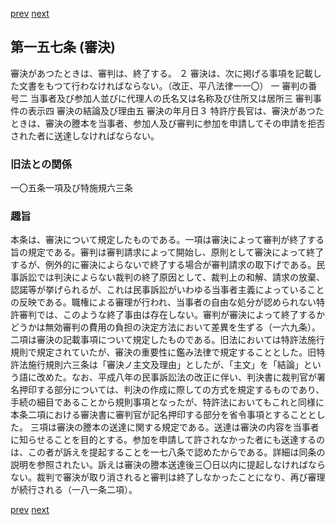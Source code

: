 [prev](/specific\markdowns\特許法\220_Mp-Ch_6-At_156.md)
[next](/specific\markdowns\特許法\222_Mp-Ch_6-At_158.md)
## 第一五七条 (審決)
審決があつたときは、審判は、終了する。
２ 審決は、次に掲げる事項を記載した文書をもつて行わなければならない。（改正、平八法律一一〇）
一 審判の番号二 当事者及び参加人並びに代理人の氏名又は名称及び住所又は居所三 審判事件の表示四 審決の結論及び理由五 審決の年月日３ 特許庁長官は、審決があつたときは、審決の謄本を当事者、参加人及び審判に参加を申請してその申請を拒否された者に送達しなければならない。

### 旧法との関係
一〇五条一項及び特施規六三条

### 趣旨
本条は、審決について規定したものである。一項は審決によって審判が終了する旨の規定である。審判は審判請求によって開始し、原則として審決によって終了するが、例外的に審決によらないで終了する場合が審判請求の取下げである。民事訴訟では判決によらない裁判の終了原因として、裁判上の和解、請求の放棄、認諾等が挙げられるが、これは民事訴訟がいわゆる当事者主義によっていることの反映である。職権による審理が行われ、当事者の自由な処分が認められない特許審判では、このような終了事由は存在しない。審判が審決によって終了するかどうかは無効審判の費用の負担の決定方法において差異を生ずる（一六九条）。
二項は審決の記載事項について規定したものである。旧法においては特許法施行規則で規定されていたが、審決の重要性に鑑み法律で規定することとした。旧特許法施行規則六三条は「審決ノ主文及理由」としたが、「主文」を「結論」という語に改めた。なお、平成八年の民事訴訟法の改正に伴い、判決書に裁判官が署名押印する部分については、判決の作成に際しての方式を規定するものであり、手続の細目であることから規則事項となったが、特許法においてもこれと同様に本条二項における審決書に審判官が記名押印する部分を省令事項とすることとした。
三項は審決の謄本の送達に関する規定である。送達は審決の内容を当事者に知らせることを目的とする。参加を申請して許されなかった者にも送達するのは、この者が訴えを提起することを一七八条で認めたからである。詳細は同条の説明を参照されたい。訴えは審決の謄本送達後三〇日以内に提起しなければならない。裁判で審決が取り消されると審判は終了しなかったことになり、再び審理が続行される（一八一条二項）。

[prev](/specific\markdowns\特許法\220_Mp-Ch_6-At_156.md)
[next](/specific\markdowns\特許法\222_Mp-Ch_6-At_158.md)